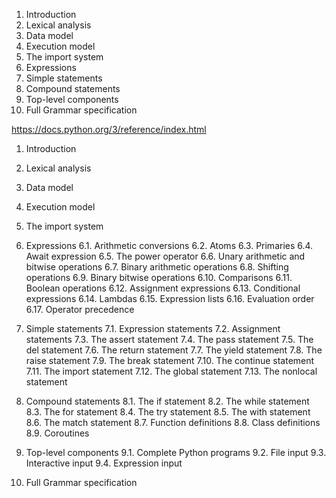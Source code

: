 1. Introduction
2. Lexical analysis
3. Data model
4. Execution model
5. The import system
6. Expressions
7. Simple statements
8. Compound statements
9. Top-level components
10. Full Grammar specification

https://docs.python.org/3/reference/index.html

1. Introduction
2. Lexical analysis
3. Data model
4. Execution model
5. The import system
6. Expressions
    6.1. Arithmetic conversions
    6.2. Atoms
    6.3. Primaries
    6.4. Await expression
    6.5. The power operator
    6.6. Unary arithmetic and bitwise operations
    6.7. Binary arithmetic operations
    6.8. Shifting operations
    6.9. Binary bitwise operations
    6.10. Comparisons
    6.11. Boolean operations
    6.12. Assignment expressions
    6.13. Conditional expressions
    6.14. Lambdas
    6.15. Expression lists
    6.16. Evaluation order
    6.17. Operator precedence
7. Simple statements
    7.1. Expression statements
    7.2. Assignment statements
    7.3. The assert statement
    7.4. The pass statement
    7.5. The del statement
    7.6. The return statement
    7.7. The yield statement
    7.8. The raise statement
    7.9. The break statement
    7.10. The continue statement
    7.11. The import statement
    7.12. The global statement
    7.13. The nonlocal statement
8. Compound statements
   8.1. The if statement
   8.2. The while statement
   8.3. The for statement
   8.4. The try statement
   8.5. The with statement
   8.6. The match statement
   8.7. Function definitions
   8.8. Class definitions
   8.9. Coroutines
9. Top-level components
   9.1. Complete Python programs
   9.2. File input
   9.3. Interactive input
   9.4. Expression input

10. Full Grammar specification
